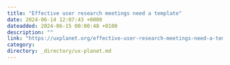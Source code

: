 ```yaml
---
title: "Effective user research meetings need a template"
date: 2024-06-14 12:07:43 +0000
dateadded: 2024-06-15 00:00:48 +0100
description: ""
link: "https://uxplanet.org/effective-user-research-meetings-need-a-template-44ea400bad9d?source=rss----819cc2aaeee0---4"
category:
directory: _directory/ux-planet.md
---
```

